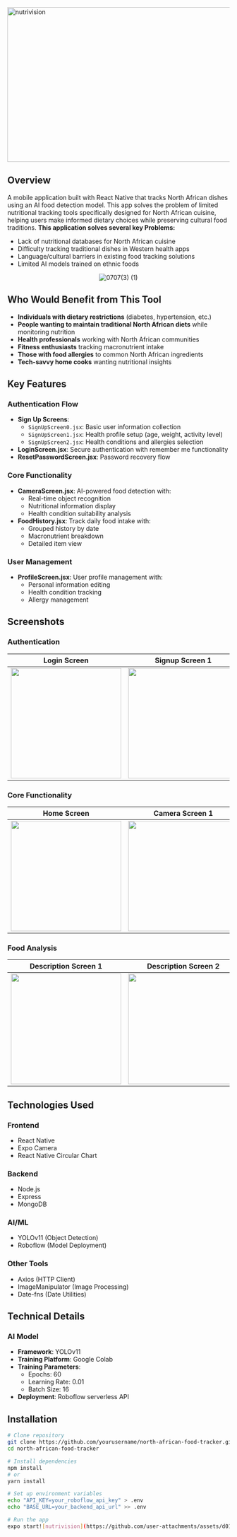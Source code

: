 
<img width="1200" height="350" alt="nutrivision" src="https://github.com/user-attachments/assets/5a2fc4cf-77c7-40f6-a74c-dc2a32b1b272" />

## Overview

A mobile application built with React Native that tracks North African dishes using an AI food detection model. This app solves the problem of limited nutritional tracking tools specifically designed for North African cuisine, helping users make informed dietary choices while preserving cultural food traditions.
<strong>This application solves several key Problems:</strong>
- Lack of nutritional databases for North African cuisine
- Difficulty tracking traditional dishes in Western health apps
- Language/cultural barriers in existing food tracking solutions
- Limited AI models trained on ethnic foods

<div align='center'>
  
  ![0707(3) (1)](https://github.com/user-attachments/assets/e2a4013a-0092-41c2-90f3-817fc6f4e2eb)

</div>

## Who Would Benefit from This Tool

- **Individuals with dietary restrictions** (diabetes, hypertension, etc.)
- **People wanting to maintain traditional North African diets** while monitoring nutrition
- **Health professionals** working with North African communities
- **Fitness enthusiasts** tracking macronutrient intake
- **Those with food allergies** to common North African ingredients
- **Tech-savvy home cooks** wanting nutritional insights
  
## Key Features

### Authentication Flow
- **Sign Up Screens**:
  - `SignUpScreen0.jsx`: Basic user information collection
  - `SignUpScreen1.jsx`: Health profile setup (age, weight, activity level)
  - `SignUpScreen2.jsx`: Health conditions and allergies selection
- **LoginScreen.jsx**: Secure authentication with remember me functionality
- **ResetPasswordScreen.jsx**: Password recovery flow

### Core Functionality
- **CameraScreen.jsx**: AI-powered food detection with:
  - Real-time object recognition
  - Nutritional information display
  - Health condition suitability analysis
- **FoodHistory.jsx**: Track daily food intake with:
  - Grouped history by date
  - Macronutrient breakdown
  - Detailed item view

### User Management
- **ProfileScreen.jsx**: User profile management with:
  - Personal information editing
  - Health condition tracking
  - Allergy management

##  Screenshots

###  Authentication

| Login Screen | Signup Screen 1 | Signup Screen 2 |
|:--------------:|:---------------:|:---------------:|
| <img src="https://github.com/user-attachments/assets/54d73824-90d2-418b-bce0-d362b6090a39" width="250"/>  |<img src="https://github.com/user-attachments/assets/44b9eb23-32a8-4b03-b0a9-1e69b01b44f7" width="250"/> | <img src="https://github.com/user-attachments/assets/6e5d5991-4258-4a3c-b3f5-6e2c9e856f89" width="250"/>|
###  Core Functionality

| Home Screen | Camera Screen 1 | Camera Screen 2 |
|:-------------:|:---------------:|:---------------:|
| <img src="https://github.com/user-attachments/assets/7a9d5412-d423-4af8-8dbc-f7943325b16d" width="250"/> | <img src="https://github.com/user-attachments/assets/6e4aa401-e156-4be1-abd2-7a07de9471fd" width="250"/>|<img src="https://github.com/user-attachments/assets/818e3a40-2bfe-421f-a1bb-b47a0adafddd" width="250"/> |

###  Food Analysis


| Description Screen 1 | Description Screen 2 | Profile Screen|
|:--------------------:|:--------------------:|:----------------:|
| <img src="https://github.com/user-attachments/assets/1161bac1-bcdb-4015-a59a-35455467b82b" width="250"/>| <img src="https://github.com/user-attachments/assets/a0e22e2d-2f31-42e3-bd92-fc0c99fd5206" width="250"/> | <img src="https://github.com/user-attachments/assets/c9001621-ead6-411f-bb7d-0f4d7c70e421" width="250"/> | 


## Technologies Used


### Frontend
- React Native
- Expo Camera
- React Native Circular Chart

### Backend
- Node.js
- Express
- MongoDB

### AI/ML
- YOLOv11 (Object Detection)
- Roboflow (Model Deployment)

### Other Tools
- Axios (HTTP Client)
- ImageManipulator (Image Processing)
- Date-fns (Date Utilities)

## Technical Details

### AI Model
- **Framework**: YOLOv11
- **Training Platform**: Google Colab
- **Training Parameters**:
  - Epochs: 60
  - Learning Rate: 0.01
  - Batch Size: 16
- **Deployment**: Roboflow serverless API


## Installation

```bash
# Clone repository
git clone https://github.com/yourusername/north-african-food-tracker.git
cd north-african-food-tracker

# Install dependencies
npm install
# or
yarn install

# Set up environment variables
echo "API_KEY=your_roboflow_api_key" > .env
echo "BASE_URL=your_backend_api_url" >> .env

# Run the app
expo start![nutrivision](https://github.com/user-attachments/assets/d01773a3-f1af-451f-985f-2769e988fd8e)
